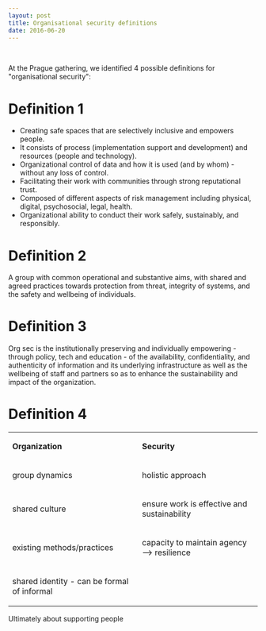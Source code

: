 ```yaml
---
layout: post
title: Organisational security definitions
date: 2016-06-20
---
```


<body class="mceContentBody aui-theme-default wiki-content fullsize">
<p> </p> <p>At the Prague gathering, we identified 4 possible definitions for "organisational security":</p><h1>Definition 1</h1><ul><li>Creating safe spaces that are selectively inclusive and empowers people.</li><li>It consists of process (implementation support and development) and resources (people and technology).</li><li>Organizational control of data and how it is used (and by whom) - without any loss of control.</li><li>Facilitating their work with communities through strong reputational trust.</li><li>Composed of different aspects of risk management including physical, digital, psychosocial, legal, health.</li><li>Organizational ability to conduct their work safely, sustainably, and responsibly.</li></ul><h1>Definition 2</h1><p>A group with common operational and substantive aims, with shared and agreed practices towards protection from threat, integrity of systems, and the safety and wellbeing of individuals.</p><h1>Definition 3</h1><p>Org sec is the institutionally preserving and individually empowering - through policy, tech and education - of the availability, confidentiality, and authenticity of information and its underlying infrastructure as well as the wellbeing of staff and partners so as to enhance the sustainability and impact of the organization.</p><h1>Definition 4</h1><table class="confluenceTable"><tbody><tr><td class="confluenceTd"><p><strong>Organization</strong></p></td><td class="confluenceTd"><p><strong>Security</strong></p></td></tr><tr><td class="confluenceTd"><p>group dynamics</p></td><td class="confluenceTd"><p>holistic approach</p></td></tr><tr><td class="confluenceTd"><p>shared culture</p></td><td class="confluenceTd"><p>ensure work is effective and sustainability</p></td></tr><tr><td class="confluenceTd"><p>existing methods/practices</p></td><td class="confluenceTd"><p>capacity to maintain agency --&gt; resilience</p></td></tr><tr><td class="confluenceTd"><p>shared identity - can be formal of informal</p></td><td class="confluenceTd"><p> </p></td></tr></tbody></table><p>Ultimately about supporting people</p>
<p> </p>
</body>